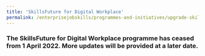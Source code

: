 ```yaml
---
title: 'SkillsFuture for Digital Workplace'
permalink: /enterprisejobskills/programmes-and-initiatives/upgrade-skills/skillsfuture-for-digital-workplace/
---
```


### The SkillsFuture for Digital Workplace programme has ceased from 1 April 2022. More updates will be provided at a later date.

<script src="/jquery/jquery.min.js"></script>
<script src="/jquery/resize-tables.js"></script>
